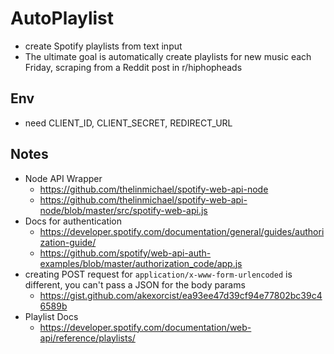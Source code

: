 # AutoPlaylist

* create Spotify playlists from text input
* The ultimate goal is automatically create playlists for new music each Friday, scraping from a Reddit post in r/hiphopheads

## Env
* need CLIENT_ID, CLIENT_SECRET, REDIRECT_URL

## Notes
* Node API Wrapper
    * https://github.com/thelinmichael/spotify-web-api-node
    * https://github.com/thelinmichael/spotify-web-api-node/blob/master/src/spotify-web-api.js
* Docs for authentication
    * https://developer.spotify.com/documentation/general/guides/authorization-guide/
    * https://github.com/spotify/web-api-auth-examples/blob/master/authorization_code/app.js
* creating POST request for `application/x-www-form-urlencoded` is different, you can't pass a JSON for the body params
    * https://gist.github.com/akexorcist/ea93ee47d39cf94e77802bc39c46589b
* Playlist Docs
    * https://developer.spotify.com/documentation/web-api/reference/playlists/
